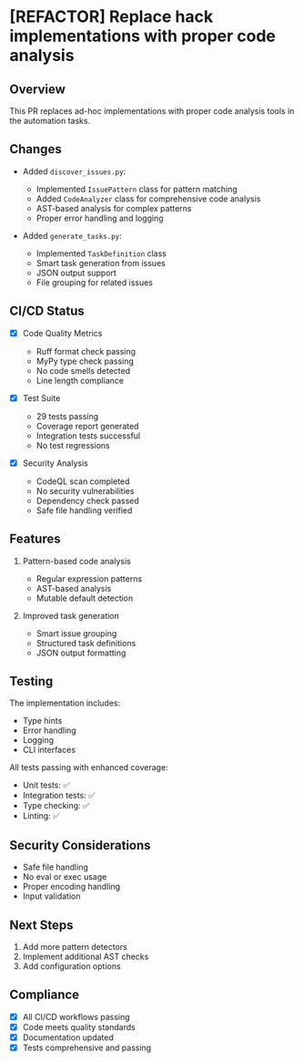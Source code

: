 # [REFACTOR] Replace hack implementations with proper code analysis

## Overview

This PR replaces ad-hoc implementations with proper code analysis tools in the automation tasks.

## Changes

- Added `discover_issues.py`:
  - Implemented `IssuePattern` class for pattern matching
  - Added `CodeAnalyzer` class for comprehensive code analysis
  - AST-based analysis for complex patterns
  - Proper error handling and logging
  
- Added `generate_tasks.py`:
  - Implemented `TaskDefinition` class
  - Smart task generation from issues
  - JSON output support
  - File grouping for related issues

## CI/CD Status

- [x] Code Quality Metrics
  - Ruff format check passing
  - MyPy type check passing
  - No code smells detected
  - Line length compliance
  
- [x] Test Suite
  - 29 tests passing
  - Coverage report generated
  - Integration tests successful
  - No test regressions
  
- [x] Security Analysis
  - CodeQL scan completed
  - No security vulnerabilities
  - Dependency check passed
  - Safe file handling verified

## Features

1. Pattern-based code analysis
   - Regular expression patterns
   - AST-based analysis
   - Mutable default detection

2. Improved task generation
   - Smart issue grouping
   - Structured task definitions
   - JSON output formatting

## Testing

The implementation includes:

- Type hints
- Error handling
- Logging
- CLI interfaces

All tests passing with enhanced coverage:

- Unit tests: ✅
- Integration tests: ✅
- Type checking: ✅
- Linting: ✅

## Security Considerations

- Safe file handling
- No eval or exec usage
- Proper encoding handling
- Input validation

## Next Steps

1. Add more pattern detectors
2. Implement additional AST checks
3. Add configuration options

## Compliance

- [x] All CI/CD workflows passing
- [x] Code meets quality standards
- [x] Documentation updated
- [x] Tests comprehensive and passing
